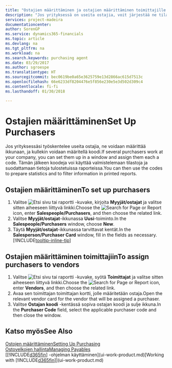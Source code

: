 ```yaml
---
title: "Ostajien määrittäminen ja ostajien määrittäminen toimittajille | Microsoft Docs"
description: "Jos yrityksessä on useita ostajia, voit järjestää ne tilastoanalyyseja varten."
services: project-madeira
documentationcenter: 
author: SorenGP
ms.service: dynamics365-financials
ms.topic: article
ms.devlang: na
ms.tgt_pltfrm: na
ms.workload: na
ms.search.keywords: purchasing agent
ms.date: 03/29/2017
ms.author: sgroespe
ms.translationtype: HT
ms.sourcegitcommit: bec0619be0a65e3625759e13d2866ac615d7513c
ms.openlocfilehash: 66e6233df8204476e5f856e230e5e3d502d309c4
ms.contentlocale: fi-fi
ms.lasthandoff: 01/30/2018

---
```

# <a name="set-up-purchasers"></a><span data-ttu-id="32f12-103">Ostajien määrittäminen</span><span class="sxs-lookup"><span data-stu-id="32f12-103">Set Up Purchasers</span></span>
<span data-ttu-id="32f12-104">Jos yrityksessäsi työskentelee useita ostajia, ne voidaan määrittää ikkunaan, ja kullekin voidaan määritellä koodi.</span><span class="sxs-lookup"><span data-stu-id="32f12-104">If several purchasers work at your company, you can set them up in a window and assign them each a code.</span></span> <span data-ttu-id="32f12-105">Tämän jälkeen koodeja voi käyttää valmistelemaan tilastoja ja suodattamaan tietoja tulostetuissa raporteissa.</span><span class="sxs-lookup"><span data-stu-id="32f12-105">You can then use the codes to prepare statistics and to filter information in printed reports.</span></span>

## <a name="to-set-up-purchasers"></a><span data-ttu-id="32f12-106">Ostajien määrittäminen</span><span class="sxs-lookup"><span data-stu-id="32f12-106">To set up purchasers</span></span>
1. <span data-ttu-id="32f12-107">Valitse ![Etsi sivu tai raportti](media/ui-search/search_small.png "Etsi sivu tai raportti -kuvake") -kuvake, kirjoita **Myyjät/ostajat** ja valitse sitten aiheeseen liittyvä linkki.</span><span class="sxs-lookup"><span data-stu-id="32f12-107">Choose the ![Search for Page or Report](media/ui-search/search_small.png "Search for Page or Report icon") icon, enter **Salespeople/Purchasers**, and then choose the related link.</span></span>
2. <span data-ttu-id="32f12-108">Valitse **Myyjät/ostajat**-ikkunassa **Uusi**-toiminto.</span><span class="sxs-lookup"><span data-stu-id="32f12-108">In the **Salespeople/Purchasers** window, choose **New**.</span></span>
3. <span data-ttu-id="32f12-109">Täytä **Myyjät/ostajat**-ikkunassa tarvittavat kentät.</span><span class="sxs-lookup"><span data-stu-id="32f12-109">In the **Salesperson/Purchaser Card** window, fill in the fields as necessary.</span></span> [!INCLUDE[tooltip-inline-tip](includes/tooltip-inline-tip_md.md)]

## <a name="to-assign-purchasers-to-vendors"></a><span data-ttu-id="32f12-110">Ostajien määrittäminen toimittajiin</span><span class="sxs-lookup"><span data-stu-id="32f12-110">To assign purchasers to vendors</span></span>
1. <span data-ttu-id="32f12-111">Valitse ![Etsi sivu tai raportti](media/ui-search/search_small.png "Etsi sivu tai raportti -kuvake") -kuvake, syötä **Toimittajat** ja valitse sitten aiheeseen liittyvä linkki.</span><span class="sxs-lookup"><span data-stu-id="32f12-111">Choose the ![Search for Page or Report](media/ui-search/search_small.png "Search for Page or Report icon") icon, enter **Vendors**, and then choose the related link.</span></span>
2. <span data-ttu-id="32f12-112">Avaa sen toimittajan toimittajan kortti, jolle määritetään ostaja.</span><span class="sxs-lookup"><span data-stu-id="32f12-112">Open the relevant vendor card for the vendor that will be assigned a purchaser.</span></span>
3. <span data-ttu-id="32f12-113">Valitse **Ostajan koodi** -kentässä sopiva ostajan koodi ja sulje ikkuna.</span><span class="sxs-lookup"><span data-stu-id="32f12-113">In the **Purchaser Code** field, select the applicable purchaser code and then close the window.</span></span>

## <a name="see-also"></a><span data-ttu-id="32f12-114">Katso myös</span><span class="sxs-lookup"><span data-stu-id="32f12-114">See Also</span></span>
[<span data-ttu-id="32f12-115">Ostojen määrittäminen</span><span class="sxs-lookup"><span data-stu-id="32f12-115">Setting Up Purchasing</span></span>](purchasing-setup-purchasing.md)  
[<span data-ttu-id="32f12-116">Ostovelkojen hallinta</span><span class="sxs-lookup"><span data-stu-id="32f12-116">Managing Payables</span></span>](payables-manage-payables.md)  
<span data-ttu-id="32f12-117">[[!INCLUDE[d365fin](includes/d365fin_md.md)] -ohjelman käyttäminen](ui-work-product.md)</span><span class="sxs-lookup"><span data-stu-id="32f12-117">[Working with [!INCLUDE[d365fin](includes/d365fin_md.md)]](ui-work-product.md)</span></span>

